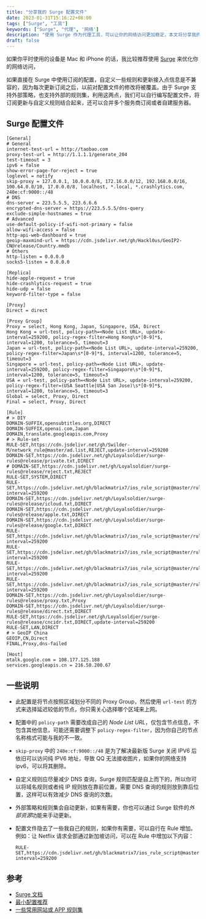```yaml
---
title: "分享我的 Surge 配置文件"
date: 2023-01-31T15:16:22+08:00
tags: ["Surge", "工具"]
keywords: ["Surge", "代理", '网络']
description: "使用 Surge 作为代理工具，可以让你的网络访问更加稳定，本文将分享我的 Surge 配置文件。"
draft: false
---
```


如果你平时使用的设备是 Mac 和 iPhone 的话，我比较推荐使用 [Surge](https://nssurge.com/) 来优化你的网络访问，

如果直接在 Surge 中使用订阅的配置，自定义一些规则和更新接入点信息是不兼容的，因为每次更新订阅之后，以前对配置文件的修改将被覆盖。由于 Surge 支持外部策略，也支持外部的规则集，利用这两点，我们可以自行编写配置文件，将订阅更新与自定义规则结合起来，还可以合并多个服务商订阅或者自建服务器。

## Surge 配置文件
```confß
[General]
# General
internet-test-url = http://taobao.com
proxy-test-url = http://1.1.1.1/generate_204
test-timeout = 3
ipv6 = false
show-error-page-for-reject = true
loglevel = notify
skip-proxy = 127.0.0.1, 10.0.0.0/8, 172.16.0.0/12, 192.168.0.0/16, 100.64.0.0/10, 17.0.0.0/8, localhost, *.local, *.crashlytics.com, 240e:cf:9000::/48
# DNS
dns-server = 223.5.5.5, 223.6.6.6
encrypted-dns-server = https://223.5.5.5/dns-query
exclude-simple-hostnames = true
# Advanced
use-default-policy-if-wifi-not-primary = false
allow-wifi-access = false
http-api-web-dashboard = true
geoip-maxmind-url = https://cdn.jsdelivr.net/gh/Hackl0us/GeoIP2-CN@release/Country.mmdb
# Others
http-listen = 0.0.0.0
socks5-listen = 0.0.0.0

[Replica]
hide-apple-request = true
hide-crashlytics-request = true
hide-udp = false
keyword-filter-type = false

[Proxy]
Direct = direct

[Proxy Group]
Proxy = select, Hong Kong, Japan, Singapore, USA, Direct
Hong Kong = url-test, policy-path=<Node List URL>, update-interval=259200, policy-regex-filter=Hong Kong\s*[0-9]*$, interval=1200, tolerance=5, timeout=3
Japan = url-test, policy-path=<Node List URL>, update-interval=259200, policy-regex-filter=Japan\s*[0-9]*$, interval=1200, tolerance=5, timeout=3
Singapore = url-test, policy-path=<Node List URL>, update-interval=259200, policy-regex-filter=Singapore\s*[0-9]*$, interval=1200, tolerance=5, timeout=3
USA = url-test, policy-path=<Node List URL>, update-interval=259200, policy-regex-filter=(USA Seattle|USA San Jose)\s*[0-9]*$, interval=1200, tolerance=5, timeout=3
Global = select, Proxy, Direct
Final = select, Proxy, Direct

[Rule]
# > DIY
DOMAIN-SUFFIX,opensubtitles.org,DIRECT
DOMAIN-SUFFIX,openai.com,Japan
DOMAIN,translate.googleapis.com,Proxy
# > Rule-set
RULE-SET,https://cdn.jsdelivr.net/gh/Swilder-M/network_rule@master/ad.list,REJECT,update-interval=259200
DOMAIN-SET,https://cdn.jsdelivr.net/gh/Loyalsoldier/surge-rules@release/private.txt,DIRECT
# DOMAIN-SET,https://cdn.jsdelivr.net/gh/Loyalsoldier/surge-rules@release/reject.txt,REJECT
RULE-SET,SYSTEM,DIRECT
RULE-SET,https://cdn.jsdelivr.net/gh/blackmatrix7/ios_rule_script@master/rule/Surge/GitHub/GitHub.list,Proxy,update-interval=259200
DOMAIN-SET,https://cdn.jsdelivr.net/gh/Loyalsoldier/surge-rules@release/icloud.txt,DIRECT
DOMAIN-SET,https://cdn.jsdelivr.net/gh/Loyalsoldier/surge-rules@release/apple.txt,DIRECT
DOMAIN-SET,https://cdn.jsdelivr.net/gh/Loyalsoldier/surge-rules@release/google.txt,DIRECT
RULE-SET,https://cdn.jsdelivr.net/gh/blackmatrix7/ios_rule_script@master/rule/Surge/Telegram/Telegram.list,Proxy,update-interval=259200
RULE-SET,https://cdn.jsdelivr.net/gh/blackmatrix7/ios_rule_script@master/rule/Surge/Twitter/Twitter.list,Proxy,update-interval=259200
RULE-SET,https://cdn.jsdelivr.net/gh/blackmatrix7/ios_rule_script@master/rule/Surge/YouTube/YouTube.list,Proxy,update-interval=259200
RULE-SET,https://cdn.jsdelivr.net/gh/blackmatrix7/ios_rule_script@master/rule/Surge/Slack/Slack.list,Proxy,update-interval=259200
DOMAIN-SET,https://cdn.jsdelivr.net/gh/Loyalsoldier/surge-rules@release/proxy.txt,Proxy
DOMAIN-SET,https://cdn.jsdelivr.net/gh/Loyalsoldier/surge-rules@release/direct.txt,DIRECT
RULE-SET,https://cdn.jsdelivr.net/gh/Loyalsoldier/surge-rules@release/cncidr.txt,DIRECT,update-interval=259200
RULE-SET,LAN,DIRECT
# > GeoIP China
GEOIP,CN,Direct
FINAL,Proxy,dns-failed

[Host]
mtalk.google.com = 108.177.125.188
services.googleapis.cn = 216.58.200.67
```

## 一些说明
- 此配置是将节点按照区域划分不同的 Proxy Group，然后使用 `url-test` 的方式来选择延迟较低的节点，你只需关心选择哪个区域来上网。

- 配置中的 `policy-path` 需要改成自己的 *Node List URL*，仅包含节点信息，不包含其他信息，可能还需要调整下 `policy-regex-filter`，因为你自己的节点名称格式可能与我的不一致。

- `skip-proxy` 中的 `240e:cf:9000::/48` 是为了解决最新版 Surge 关闭 IPV6 后依旧可以访问纯 IPV6 地址，导致 QQ 无法接收图片，如果你的网络支持 ipv6，可以将其删除。

- 自定义规则应尽量减少 DNS 查询，Surge 规则匹配是自上而下的，所以你可以将域名规则或者纯 IP 规则放在靠前位置，需要 DNS 查询的规则放到靠后位置，这样可以有效减少 DNS 查询的次数。

- 外部策略和规则集会自动更新，如果有需要，你也可以通过 Surge 软件的*外部资源*功能来手动更新。

- 配置文件隐去了一些我自己的规则，如果你有需要，可以自行在 Rule 增加。例如：让 Netflix 请求全部通过新加坡访问，可以在 Rule 中增加以下内容：
  ```
  RULE-SET,https://cdn.jsdelivr.net/gh/blackmatrix7/ios_rule_script@master/rule/Surge/Netflix/Netflix.list,Singapore,update-interval=259200
  ```

## 参考
- [Surge 文档](https://manual.nssurge.com/)
- [最小配置推荐](https://community.nssurge.com/d/1214)
- [一些常用网站或 APP 规则集](https://github.com/blackmatrix7/ios_rule_script)

